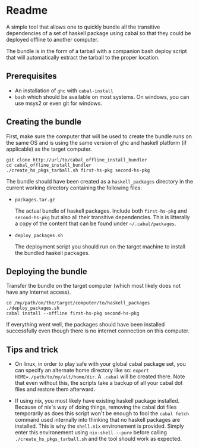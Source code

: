 Readme
======

A simple tool that allows one to quickly bundle all the transitive dependencies of a set of
haskell package using cabal so that they could be deployed offline to another computer.

The bundle is in the form of a tarball with a companion bash deploy script that will automatically
extract the tarball to the proper location.

Prerequisites
-------------

 -  An installation of `ghc` with `cabal-install`
 -  `bash` which should be available on most systems. On windows, you can use msys2 or even 
    git for windows.


Creating the bundle
-------------------

First, make sure the computer that will be used to create the bundle runs on the same OS and
is using the same version of ghc and haskell platform (if applicable) as the target computer.

~~~{.bash}
git clone http://url/to/cabal_offline_install_bundler
cd cabal_offline_install_bundler
./create_hs_pkgs_tarball.sh first-hs-pkg second-hs-pkg
~~~

The bundle should have been created as a `haskell_packages` directory in the current working
directory containing the following files:

 -  `packages.tar.gz`

    The actual bundle of haskell packages. Include both `first-hs-pkg` and `second-hs-pkg` but
    also all their transitive dependencies. This is litterally a copy of the content that
    can be found under `~/.cabal/packages`.

 -  `deploy_packages.sh`

    The deployment script you should run on the target machine to install the bundled 
    haskell packages.


Deploying the bundle
--------------------

Transfer the bundle on the target computer (which most likely does not have any internet access).

~~~{.bash}
cd /my/path/on/the/target/computer/to/haskell_packages
./deploy_packages.sh
cabal install --offline first-hs-pkg second-hs-pkg 
~~~

If everything went well, the packages should have been installed successfully even though
there is no internet connection on this computer.


Tips and trick
--------------

 -  On linux, in order to play safe with your global cabal package set, you can specify an
    alternate home directory like so: `export HOME=./path/to/my/alt/home/dir`. A `.cabal` will
    be created there. Note that even without this, the scripts take a backup of all your
    cabal dot files and restore them afterward.

 -  If using nix, you most likely have existing haskell package installed. Because of nix's
    way of doing things, removing the cabal dot files temporarily as does this script won't
    be enough to fool the `cabal fetch` command used internally into thinking that no haskell
    packages are installed. This is why the `shell.nix` environement is provided. Simply enter
    this environement using `nix-shell --pure` before calling `./create_hs_pkgs_tarball.sh`
    and the tool should work as expected.

